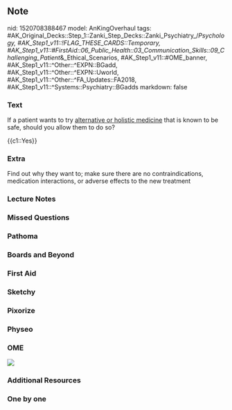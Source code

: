 ## Note
nid: 1520708388467
model: AnKingOverhaul
tags: #AK_Original_Decks::Step_1::Zanki_Step_Decks::Zanki_Psychiatry_/_Psychology, #AK_Step1_v11::!FLAG_THESE_CARDS::Temporary, #AK_Step1_v11::#FirstAid::06_Public_Health::03_Communication_Skills::09_Challenging_Patient_&_Ethical_Scenarios, #AK_Step1_v11::#OME_banner, #AK_Step1_v11::^Other::^EXPN::BGadd, #AK_Step1_v11::^Other::^EXPN::Uworld, #AK_Step1_v11::^Other::^FA_Updates::FA2018, #AK_Step1_v11::^Systems::Psychiatry::BGadds
markdown: false

### Text
If a patient wants to try <u>alternative or holistic medicine</u>
that is known to be safe, should you allow them to do so?
<div>
  {{c1::Yes}}
</div>

### Extra
Find out why they want to; make sure there are no contraindications, medication interactions, or adverse effects to the new treatment

### Lecture Notes


### Missed Questions


### Pathoma


### Boards and Beyond


### First Aid


### Sketchy


### Pixorize


### Physeo


### OME
<div class="ome-widget">
  <a href="https://onlinemeded.org?ref=anki"><img src=
  "_OME_AnkiFlashcards_General_7.png"></a>
</div>

### Additional Resources


### One by one

